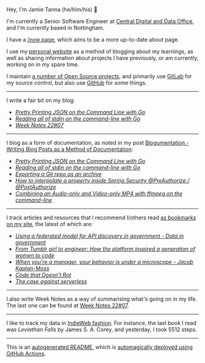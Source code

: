 Hey, I'm Jamie Tanna (he/him/his) 👋

I'm currently a Senior Software Engineer at [Central Digital and Data Office](https://www.gov.uk/government/organisations/central-digital-and-data-office), and I'm currently based in Nottingham.

I have a [/now page](https://www.jvt.me/now/?utm_campaign=github-jamietanna), which aims to be a more up-to-date about page.

I use my [personal website](https://www.jvt.me/?utm_campaign=github-jamietanna) as a method of blogging about my learnings, as well as sharing information about projects I have previously, or am currently, working on in my spare time.

I maintain [a number of Open Source projects](https://www.jvt.me/open-source/?utm_campaign=github-jamietanna), and primarily use [GitLab](https://gitlab.com/jamietanna) for my source control, but also use [GitHub](https://github.com/jamietanna) for some things.

---

I write a fair bit on my blog:


- [_Pretty Printing JSON on the Command Line with Go_](https://www.jvt.me/posts/2022/02/21/go-json-pretty-print/?utm_campaign=github-jamietanna)
- [_Reading all of stdin on the command-line with Go_](https://www.jvt.me/posts/2022/02/21/go-stdin/?utm_campaign=github-jamietanna)
- [_Week Notes 22#07_](https://www.jvt.me/week-notes/2022/07/?utm_campaign=github-jamietanna)

---

I blog as a form of documentation, as noted in my post [Blogumentation - Writing Blog Posts as a Method of Documentation](https://www.jvt.me/posts/2017/06/25/blogumentation/?utm_campaign=github-jamietanna):


- [_Pretty Printing JSON on the Command Line with Go_](https://www.jvt.me/posts/2022/02/21/go-json-pretty-print/?utm_campaign=github-jamietanna)
- [_Reading all of stdin on the command-line with Go_](https://www.jvt.me/posts/2022/02/21/go-stdin/?utm_campaign=github-jamietanna)
- [_Exporting a Git repo as an archive_](https://www.jvt.me/posts/2022/02/18/git-export-archive/?utm_campaign=github-jamietanna)
- [_How to interpolate a property inside Spring Security @PreAuthorize / @PostAuthorize_](https://www.jvt.me/posts/2022/02/17/spring-security-value-preauthorize/?utm_campaign=github-jamietanna)
- [_Combining an Audio-only and Video-only MP4 with ffmpeg on the command-line_](https://www.jvt.me/posts/2022/02/17/ffmpeg-combine-mp4/?utm_campaign=github-jamietanna)

---

I track articles and resources that I recommend I/others read [as bookmarks on my site](https://www.jvt.me/kind/bookmarks/?utm_campaign=github-jamietanna), the latest of which are:


- [_Using a federated model for API discovery in government - Data in government_](https://dataingovernment.blog.gov.uk/2022/02/18/using-a-federated-model-for-api-discovery-in-government/?utm_campaign=github-jamietanna)
- [_From Tumblr girl to engineer: How the platform inspired a generation of women to code_](https://mashable.com/article/tumblr-girl-learn-code?utm_campaign=github-jamietanna)
- [_When you're a manager, your behavior is under a microscope - Jacob Kaplan-Moss_](https://jacobian.org/2021/oct/26/manager-microscope/?utm_campaign=github-jamietanna)
- [_Code that Doesn’t Rot_](https://pointersgonewild.com/2022/02/11/code-that-doesnt-rot/?utm_campaign=github-jamietanna)
- [_The case against serverless_](https://blog.cyborch.com/the-case-against-serverless/?utm_campaign=github-jamietanna)

---

I also write Week Notes as a way of summarising what's going on in my life. The last one can be found at [Week Notes 22#07](https://www.jvt.me/week-notes/2022/07/?utm_campaign=github-jamietanna).

---

I like to track my data in [IndieWeb fashion](https://indieweb.org/why). For instance, the last book I read was _Leviathan Falls_ by James S. A. Corey, and yesterday, I took 5512 steps.

---
This is an [autogenerated README](https://www.jvt.me/posts/2022/01/12/autogenerated-profile-readme/?utm_campaign=github-jamietanna), which is [automagically deployed using GitHub Actions](https://github.com/jamietanna/jamietanna/blob/main/.github/workflows/rebuild.yml).
